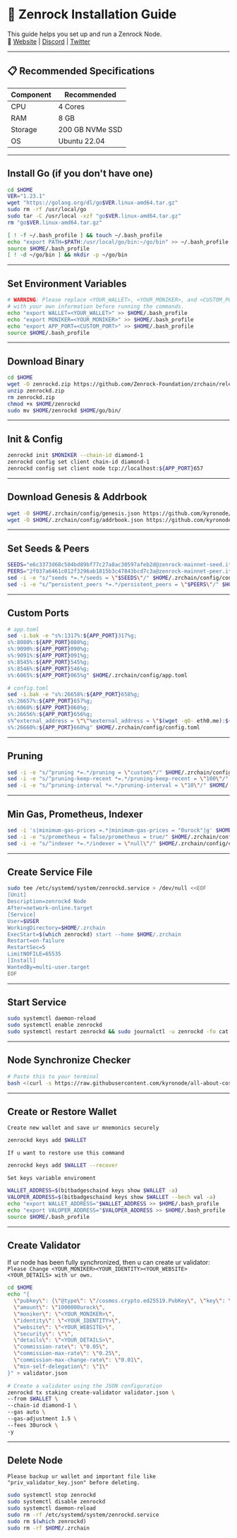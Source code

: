 # 🚀 Zenrock Installation Guide

This guide helps you set up and run a Zenrock Node.  
🔗 [Website](https://zenrocklabs.io/) | [Discord](https://discord.gg/hX4jng2s) | [Twitter](https://x.com/OfficialZenRock)

---

## 📋 Recommended Specifications

| Component | Recommended |
|-----------|----------|
| CPU       | 4 Cores  |
| RAM       | 8 GB     |
| Storage   | 200 GB NVMe SSD |
| OS        | Ubuntu 22.04 |

---

## Install Go (if you don't have one)
```bash
cd $HOME
VER="1.23.1"
wget "https://golang.org/dl/go$VER.linux-amd64.tar.gz"
sudo rm -rf /usr/local/go
sudo tar -C /usr/local -xzf "go$VER.linux-amd64.tar.gz"
rm "go$VER.linux-amd64.tar.gz"

[ ! -f ~/.bash_profile ] && touch ~/.bash_profile
echo "export PATH=$PATH:/usr/local/go/bin:~/go/bin" >> ~/.bash_profile
source $HOME/.bash_profile
[ ! -d ~/go/bin ] && mkdir -p ~/go/bin
```

---

## Set Environment Variables
```bash
# WARNING: Please replace <YOUR_WALLET>, <YOUR_MONIKER>, and <CUSTOM_PORT>
# with your own information before running the commands.
echo "export WALLET=<YOUR_WALLET>" >> $HOME/.bash_profile
echo "export MONIKER=<YOUR_MONIKER>" >> $HOME/.bash_profile
echo "export APP_PORT=<CUSTOM_PORT>" >> $HOME/.bash_profile
source $HOME/.bash_profile
```

---

## Download Binary
```bash
cd $HOME
wget -O zenrockd.zip https://github.com/Zenrock-Foundation/zrchain/releases/download/v6.25.0/zenrockd.zip
unzip zenrockd.zip
rm zenrockd.zip
chmod +x $HOME/zenrockd
sudo mv $HOME/zenrockd $HOME/go/bin/
```

---

## Init & Config
```bash
zenrockd init $MONIKER --chain-id diamond-1
zenrockd config set client chain-id diamond-1
zenrockd config set client node tcp://localhost:${APP_PORT}657
```

---

## Download Genesis & Addrbook
```bash
wget -O $HOME/.zrchain/config/genesis.json https://github.com/kyronode/all-about-cosmos/raw/refs/heads/main/Mainnet/Zenrock/genesis.json
wget -O $HOME/.zrchain/config/addrbook.json https://github.com/kyronode/all-about-cosmos/raw/refs/heads/main/Mainnet/Zenrock/addrbook.json
```

---

## Set Seeds & Peers
```bash
SEEDS="e6c3373d68c504bd89bf77c27a8ac30597afeb2d@zenrock-mainnet-seed.itrocket.net:56656"
PEERS="2f037a6461c012f3296ab1815b3c47843bcd7c3a@zenrock-mainnet-peer.itrocket.net:59656,5ad8a5de6318529994da817043b268ef617e37ba@34.251.37.55:26656"
sed -i -e "s/^seeds *=.*/seeds = \"$SEEDS\"/" $HOME/.zrchain/config/config.toml
sed -i -e "s/^persistent_peers *=.*/persistent_peers = \"$PEERS\"/" $HOME/.zrchain/config/config.toml
```

---

## Custom Ports
```bash
# app.toml
sed -i.bak -e "s%:1317%:${APP_PORT}317%g;
s%:8080%:${APP_PORT}080%g;
s%:9090%:${APP_PORT}090%g;
s%:9091%:${APP_PORT}091%g;
s%:8545%:${APP_PORT}545%g;
s%:8546%:${APP_PORT}546%g;
s%:6065%:${APP_PORT}065%g" $HOME/.zrchain/config/app.toml

# config.toml
sed -i.bak -e "s%:26658%:${APP_PORT}658%g;
s%:26657%:${APP_PORT}657%g;
s%:6060%:${APP_PORT}060%g;
s%:26656%:${APP_PORT}656%g;
s%^external_address = \"\"%external_address = \"$(wget -qO- eth0.me):${APP_PORT}656\"%;
s%:26660%:${APP_PORT}660%g" $HOME/.zrchain/config/config.toml
```

---

## Pruning
```bash
sed -i -e "s/^pruning *=.*/pruning = \"custom\"/" $HOME/.zrchain/config/app.toml 
sed -i -e "s/^pruning-keep-recent *=.*/pruning-keep-recent = \"100\"/" $HOME/.zrchain/config/app.toml
sed -i -e "s/^pruning-interval *=.*/pruning-interval = \"10\"/" $HOME/.zrchain/config/app.toml
```

---

## Min Gas, Prometheus, Indexer
```bash
sed -i 's|minimum-gas-prices =.*|minimum-gas-prices = "0urock"|g' $HOME/.zrchain/config/app.toml
sed -i -e "s/prometheus = false/prometheus = true/" $HOME/.zrchain/config/config.toml
sed -i -e "s/^indexer *=.*/indexer = \"null\"/" $HOME/.zrchain/config/config.toml
```

---

## Create Service File
```bash
sudo tee /etc/systemd/system/zenrockd.service > /dev/null <<EOF
[Unit]
Description=zenrockd Node
After=network-online.target
[Service]
User=$USER
WorkingDirectory=$HOME/.zrchain
ExecStart=$(which zenrockd) start --home $HOME/.zrchain
Restart=on-failure
RestartSec=5
LimitNOFILE=65535
[Install]
WantedBy=multi-user.target
EOF
```

---

## Start Service
```bash
sudo systemctl daemon-reload
sudo systemctl enable zenrockd
sudo systemctl restart zenrockd && sudo journalctl -u zenrockd -fo cat
```

---

## Node Synchronize Checker
```bash
# Paste this to your terminal
bash <(curl -s https://raw.githubusercontent.com/kyronode/all-about-cosmos/refs/heads/main/Mainnet/Zenrock/zenrock-sync.sh)
```

---

## Create or Restore Wallet
`Create new wallet and save ur mnemonics securely`
```bash
zenrockd keys add $WALLET
```
`If u want to restore use this command`
```bash
zenrockd keys add $WALLET --recover
```
`Set keys variable enviroment`
```bash
WALLET_ADDRESS=$(bitbadgeschaind keys show $WALLET -a)
VALOPER_ADDRESS=$(bitbadgeschaind keys show $WALLET --bech val -a)
echo "export WALLET_ADDRESS="$WALLET_ADDRESS >> $HOME/.bash_profile
echo "export VALOPER_ADDRESS="$VALOPER_ADDRESS >> $HOME/.bash_profile
source $HOME/.bash_profile
```

---

## Create Validator
If ur node has been fully synchronized, then u can create ur validator:
`Please Change <YOUR_MONIKER><YOUR_IDENTITY><YOUR_WEBSITE><YOUR_DETAILS> with ur own.`
```bash
cd $HOME
echo "{
  \"pubkey\": {\"@type\": \"/cosmos.crypto.ed25519.PubKey\", \"key\": \"$(zenrockd tendermint show-validator | grep -Po '\"key\":\s*\"\K[^\"]*')\"},
  \"amount\": \"1000000urock\",
  \"moniker\": \"<YOUR_MONIKER>\",
  \"identity\": \"<YOUR_IDENTITY>\",
  \"website\": \"<YOUR_WEBSITE>\",
  \"security\": \"\",
  \"details\": \"<YOUR_DETAILS>\",
  \"commission-rate\": \"0.05\",
  \"commission-max-rate\": \"0.25\",
  \"commission-max-change-rate\": \"0.01\",
  \"min-self-delegation\": \"1\"
}" > validator.json

# Create a validator using the JSON configuration
zenrockd tx staking create-validator validator.json \
--from $WALLET \
--chain-id diamond-1 \
--gas auto \
--gas-adjustment 1.5 \
--fees 30urock \
-y
```

---

## Delete Node
`Please backup ur wallet and important file like "priv_validator_key.json" before deleting.` 
```bash
sudo systemctl stop zenrockd
sudo systemctl disable zenrockd
sudo systemctl daemon-reload
sudo rm -rf /etc/systemd/system/zenrockd.service
sudo rm $(which zenrockd)
sudo rm -rf $HOME/.zrchain
```